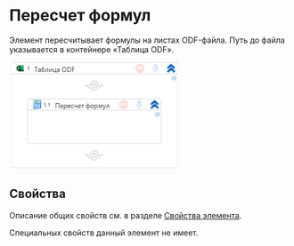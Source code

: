 # Пересчет формул

Элемент пересчитывает формулы на листах ODF-файла. Путь до файла указывается в контейнере «Таблица ODF».

![Элемент «Пересчет формул»](<../../../../.gitbook/assets1/windows_items/odf-calculate.png>)


## Свойства

Описание общих свойств см. в разделе [Свойства элемента](https://docs.primo-rpa.ru/primo-rpa/primo-studio/process/elements#svoistva-elementa).

Специальных свойств данный элемент не имеет.
